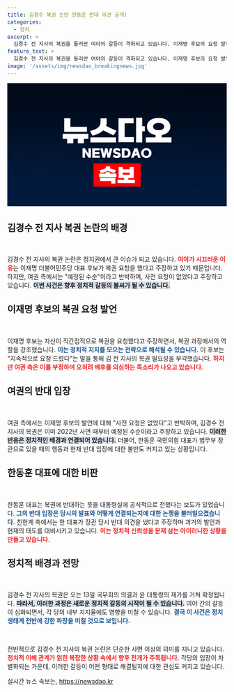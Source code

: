 ```yaml
---
title: 김경수 복권 논란 한동훈 반대 의견 공개!
categories:
  - 정치
excerpt: >
  김경수 전 지사의 복권을 둘러싼 여야의 갈등이 격화되고 있습니다. 이재명 후보의 요청 발언에 여권은 반박하며, 복권이 예정된 수순이라고 주장했는데, 이로 인해 정치권의 긴장이 고조되고 있습니다. 13일 국무회의 의결이 주목받고 있습니다!
feature_text: >
  김경수 전 지사의 복권을 둘러싼 여야의 갈등이 격화되고 있습니다. 이재명 후보의 요청 발언에 여권은 반박하며, 복권이 예정된 수순이라고 주장했는데, 이로 인해 정치권의 긴장이 고조되고 있습니다. 13일 국무회의 의결이 주목받고 있습니다!
image: '/assets/img/newsdao_breakingnews.jpg'
---
```


<p><img src="/assets/img/newsdao_breakingnews.jpg" alt="koreaapp 속보" /></p>

<h2 data-ke-size="size26">김경수 전 지사 복권 논란의 배경</h2>

<p data-ke-size="size16">&nbsp;</p>

<p>김경수 전 지사의 복권 논란은 정치권에서 큰 이슈가 되고 있습니다. <b><span style="color: #ee2323;">여야가 시끄러운 이유</span></b>는 이재명 더불어민주당 대표 후보가 복권 요청을 했다고 주장하고 있기 때문입니다. 하지만, 여권 측에서는 "예정된 수순"이라고 반박하며, 사전 요청이 없었다고 주장하고 있습니다. <b><span style="background-color: #21538527;">이번 사건은 향후 정치적 갈등의 불씨가 될 수 있습니다.</span></b> </p>

<h2 data-ke-size="size26">이재명 후보의 복권 요청 발언</h2>

<p data-ke-size="size16">&nbsp;</p>

<p>이재명 후보는 자신이 직간접적으로 복권을 요청했다고 주장하면서, 복권 과정에서의 역할을 강조했습니다. <b><span style="color: #1a5490;">이는 정치적 지지를 모으는 전략으로 해석될 수 있습니다.</span></b> 이 후보는 "지속적으로 요청 드렸다"는 말을 통해 김 전 지사의 복권 필요성을 부각했습니다. <b><span style="color: #ee2323;">하지만 여권 측은 이를 부정하며 오히려 배후를 의심하는 목소리가 나오고 있습니다.</span></b></p>

<h2 data-ke-size="size26">여권의 반대 입장</h2>

<p data-ke-size="size16">&nbsp;</p>

<p>여권 측에서는 이재명 후보의 발언에 대해 "사전 요청은 없었다"고 반박하며, 김경수 전 지사의 복권은 이미 2022년 사면 때부터 예정된 수순이라고 주장하고 있습니다. <b><span style="background-color: #21538527;">이러한 반응은 정치적인 배경과 연결되어 있습니다.</span></b> 더불어, 한동훈 국민의힘 대표가 법무부 장관으로 있을 때의 행동과 현재 반대 입장에 대한 불만도 커지고 있는 상황입니다.</p>

<h2 data-ke-size="size26">한동훈 대표에 대한 비판</h2>

<p data-ke-size="size16">&nbsp;</p>

<p>한동훈 대표는 복권에 반대하는 뜻을 대통령실에 공식적으로 전했다는 보도가 있었습니다. <b><span style="color: #1a5490;">그의 반대 입장은 당시의 발표와 어떻게 연결되는지에 대한 논쟁을 불러일으켰습니다.</span></b> 친한계 측에서는 한 대표가 장관 당시 반대 의견을 냈다고 주장하며 과거의 발언과 현재의 태도를 대비시키고 있습니다. <b><span style="color: #ee2323;">이는 정치적 신뢰성을 문제 삼는 아이러니한 상황을 만들고 있습니다.</span></b></p>

<h2 data-ke-size="size26">정치적 배경과 전망</h2>

<p data-ke-size="size16">&nbsp;</p>

<p>김경수 전 지사의 복권은 오는 13일 국무회의 의결과 윤 대통령의 재가를 거쳐 확정됩니다. <b><span style="background-color: #21538527;">따라서, 이러한 과정은 새로운 정치적 갈등의 시작이 될 수 있습니다.</span></b> 여야 간의 갈등이 심화되면서, 각 당의 내부 지지율에도 영향을 미칠 수 있습니다. <b><span style="color: #1a5490;">결국 이 사건은 정치 생태계 전반에 강한 파장을 미칠 것으로 보입니다.</span></b></p>

<p data-ke-size="size16">&nbsp;</p>

<p>전반적으로 김경수 전 지사의 복권 논란은 단순한 사면 이상의 의미를 지니고 있습니다. <b><span style="color: #ee2323;">정치적 이해 관계가 얽힌 복잡한 상황 속에서 향후 전개가 주목됩니다.</span></b> 각당의 입장이 차별화되는 가운데, 이러한 갈등이 어떤 형태로 해결될지에 대한 관심도 커지고 있습니다.</p>
실시간 뉴스 속보는, <a href="https://newsdao.kr" rel="dofollow">https://newsdao.kr</a>


